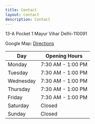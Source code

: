 ```yaml
---
title: Contact
layout: contact
description: Contact
---
```


13-A Pocket 1 
Mayur Vihar
Delhi-110091

Google Map: [Directions](https://g.page/pinknbluenursery?share)

| Day       | Opening Hours   	|
| --------- | ---------------	|
| Monday	| 7:30 AM - 1:00 PM	|
| Tuesday   | 7:30 AM - 1:00 PM	|
| Wednesday | 7:30 AM - 1:00 PM	|
| Thursday  | 7:30 AM - 1:00 PM	|
| Friday    | 7:30 AM - 1:00 PM	|
| Saturday  | Closed  			|
| Sunday	| Closed          	|
